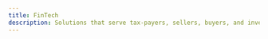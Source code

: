 ```yaml
---
title: FinTech
description: Solutions that serve tax-payers, sellers, buyers, and investors, to provide high-quality and secure service with a powerful toolkit to satisfy a wide range of customers’ needs.
---
```

